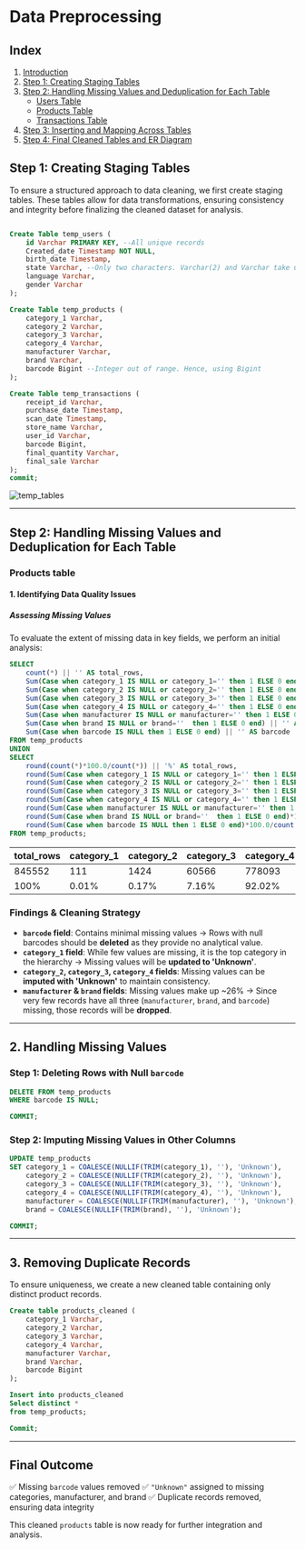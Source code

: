 # **Data Preprocessing**

## Index
1. [Introduction](#introduction)
1. [Step 1: Creating Staging Tables](#step-1-creating-staging-tables)
3. [Step 2: Handling Missing Values and Deduplication for Each Table](#step-2-handling-missing-values-and-deduplication-for-each-table)
   - [Users Table](#users-table)
   - [Products Table](#products-table)
   - [Transactions Table](#transactions-table)
4. [Step 3: Inserting and Mapping Across Tables](#step-3-inserting-and-mapping-across-tables)
5. [Step 4: Final Cleaned Tables and ER Diagram](#step-4-final-cleaned-tables-and-er-diagram)


## **Step 1: Creating Staging Tables**

To ensure a structured approach to data cleaning, we first create staging tables. These tables allow for data transformations, ensuring consistency and integrity before finalizing the cleaned dataset for analysis.

```sql

Create Table temp_users (
    id Varchar PRIMARY KEY, --All unique records
    Created_date Timestamp NOT NULL,
    birth_date Timestamp,
    state Varchar, --Only two characters. Varchar(2) and Varchar take up the same amount of storage.
    language Varchar,
    gender Varchar 
);

Create Table temp_products (
    category_1 Varchar,
    category_2 Varchar,
    category_3 Varchar,
    category_4 Varchar,
    manufacturer Varchar,
    brand Varchar,
    barcode Bigint --Integer out of range. Hence, using Bigint
);

Create Table temp_transactions (
    receipt_id Varchar,
    purchase_date Timestamp,
    scan_date Timestamp,
    store_name Varchar,
    user_id Varchar,
    barcode Bigint,
    final_quantity Varchar,
    final_sale Varchar
);
commit;
```

![temp_tables](https://github.com/nikhilochani/Fetch/blob/main/temp_tables.png?raw=true)

---

## Step 2: Handling Missing Values and Deduplication for Each Table

### Products table
#### **1. Identifying Data Quality Issues**
##### **Assessing Missing Values**
To evaluate the extent of missing data in key fields, we perform an initial analysis:

```sql
SELECT 
    count(*) || '' AS total_rows,
    Sum(Case when category_1 IS NULL or category_1='' then 1 ELSE 0 end) || '' AS category_1,
	Sum(Case when category_2 IS NULL or category_2='' then 1 ELSE 0 end) || '' AS category_2,
	Sum(Case when category_3 IS NULL or category_3='' then 1 ELSE 0 end) || '' AS category_3,
	Sum(Case when category_4 IS NULL or category_4='' then 1 ELSE 0 end) || '' AS category_4,
    Sum(Case when manufacturer IS NULL or manufacturer='' then 1 ELSE 0 end) || '' AS manufacturer,
    Sum(Case when brand IS NULL or brand=''  then 1 ELSE 0 end) || '' AS brand,
    Sum(Case when barcode IS NULL then 1 ELSE 0 end) || '' AS barcode
FROM temp_products
UNION
SELECT 
    round(count(*)*100.0/count(*)) || '%' AS total_rows,
    round(Sum(Case when category_1 IS NULL or category_1='' then 1 ELSE 0 end)*100.0/count(*),2) || '%' AS category_1,
	round(Sum(Case when category_2 IS NULL or category_2='' then 1 ELSE 0 end)*100.0/count(*),2) || '%' AS category_2,
	round(Sum(Case when category_3 IS NULL or category_3='' then 1 ELSE 0 end)*100.0/count(*),2) || '%' AS category_3,
	round(Sum(Case when category_4 IS NULL or category_4='' then 1 ELSE 0 end)*100.0/count(*),2) || '%' AS category_4,
    round(Sum(Case when manufacturer IS NULL or manufacturer='' then 1 ELSE 0 end)*100.0/count(*),2) || '%' AS manufacturer,
    round(Sum(Case when brand IS NULL or brand=''  then 1 ELSE 0 end)*100.0/count(*),2) || '%' AS brand,
    round(Sum(Case when barcode IS NULL then 1 ELSE 0 end)*100.0/count(*),2) || '%' AS barcode
FROM temp_products;
```
| total_rows | category_1 | category_2 | category_3 | category_4 | manufacturer | brand | barcode |
|------------|------------|------------|------------|------------|------------|------------|------------|
| 845552     | 111        | 1424       | 60566      | 778093     | 226474      | 226472    | 4025     |
| 100%       | 0.01%      | 0.17%      | 7.16%      | 92.02%     | 26.78%      | 26.78%    | 0.48%    |


### **Findings & Cleaning Strategy**
- **`barcode` field**: Contains minimal missing values → Rows with null barcodes should be **deleted** as they provide no analytical value.
- **`category_1` field**: While few values are missing, it is the top category in the hierarchy → Missing values will be **updated to 'Unknown'**.
- **`category_2`, `category_3`, `category_4` fields**: Missing values can be **imputed with 'Unknown'** to maintain consistency.
- **`manufacturer` & `brand` fields**: Missing values make up ~26% → Since very few records have all three (`manufacturer`, `brand`, and `barcode`) missing, those records will be **dropped**.

---

## **2. Handling Missing Values**
### **Step 1: Deleting Rows with Null `barcode`**
```sql
DELETE FROM temp_products 
WHERE barcode IS NULL;

COMMIT;
```

### **Step 2: Imputing Missing Values in Other Columns**
```sql
UPDATE temp_products 
SET category_1 = COALESCE(NULLIF(TRIM(category_1), ''), 'Unknown'),
    category_2 = COALESCE(NULLIF(TRIM(category_2), ''), 'Unknown'),
    category_3 = COALESCE(NULLIF(TRIM(category_3), ''), 'Unknown'),
    category_4 = COALESCE(NULLIF(TRIM(category_4), ''), 'Unknown'),
    manufacturer = COALESCE(NULLIF(TRIM(manufacturer), ''), 'Unknown'),
    brand = COALESCE(NULLIF(TRIM(brand), ''), 'Unknown');

COMMIT;
```

---

## **3. Removing Duplicate Records**
To ensure uniqueness, we create a new cleaned table containing only distinct product records.

```sql
Create table products_cleaned (
    category_1 Varchar,
    category_2 Varchar,
    category_3 Varchar,
    category_4 Varchar,
    manufacturer Varchar,
    brand Varchar,
    barcode Bigint
);

Insert into products_cleaned
Select distinct *
from temp_products;

Commit;
```

---

## **Final Outcome**
✅ Missing `barcode` values removed
✅ `"Unknown"` assigned to missing categories, manufacturer, and brand
✅ Duplicate records removed, ensuring data integrity

This cleaned `products` table is now ready for further integration and analysis.
